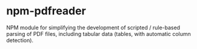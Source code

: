 # npm-pdfreader
NPM module for simplifying the development of scripted / rule-based parsing of PDF files, including tabular data (tables, with automatic column detection).
